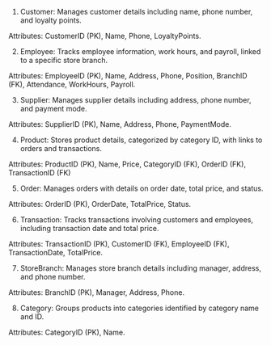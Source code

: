 1. Customer: Manages customer details including name, phone number, and loyalty points.

  Attributes: CustomerID (PK), Name, Phone, LoyaltyPoints.

2. Employee: Tracks employee information, work hours, and payroll, linked to a specific store branch.

  Attributes: EmployeeID (PK), Name, Address, Phone, Position, BranchID (FK), Attendance, WorkHours, Payroll.

3. Supplier: Manages supplier details including address, phone number, and payment mode.

  Attributes: SupplierID (PK), Name, Address, Phone, PaymentMode.

4. Product: Stores product details, categorized by category ID, with links to orders and transactions.

  Attributes: ProductID (PK), Name, Price, CategoryID (FK), OrderID (FK), TransactionID (FK)

5. Order: Manages orders with details on order date, total price, and status.

  Attributes: OrderID (PK), OrderDate, TotalPrice, Status.

6. Transaction: Tracks transactions involving customers and employees, including transaction date and total price.

  Attributes: TransactionID (PK), CustomerID (FK), EmployeeID (FK), TransactionDate, TotalPrice.

7. StoreBranch: Manages store branch details including manager, address, and phone number.

  Attributes: BranchID (PK), Manager, Address, Phone.

8. Category: Groups products into categories identified by category name and ID.

  Attributes: CategoryID (PK), Name.
